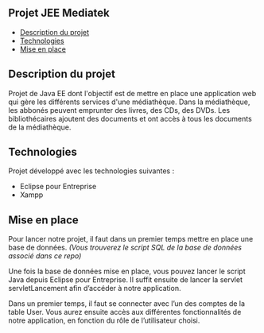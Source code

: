 ## Projet JEE Mediatek
* [Description du projet](#description-du-projet)
* [Technologies](#technologies)
* [Mise en place](#mise-en-place)

## Description du projet
Projet de Java EE dont l'objectif est de mettre en place une application web qui gère les différents services d'une médiathèque. 
Dans la médiathèque, les abbonés peuvent emprunter des livres, des CDs, des DVDs. 
Les bibliothécaires ajoutent des documents et ont accès à tous les documents de la médiathèque. 
	
## Technologies
Projet développé avec les technologies suivantes :
* Eclipse pour Entreprise 
* Xampp
	
## Mise en place
Pour lancer notre projet, il faut dans un premier temps mettre en place une base de données. 
*(Vous trouverez le script SQL de la base de données associé dans ce repo)*

Une fois la base de données mise en place, vous pouvez lancer le script Java depuis Eclipse pour Entreprise. 
Il suffit ensuite de lancer la servlet servletLancement afin d’accéder à notre application. 

Dans un premier temps, il faut se connecter avec l’un des comptes de la table User. Vous aurez ensuite accès aux différentes fonctionnalités de notre application, en fonction du rôle de l’utilisateur choisi. 
